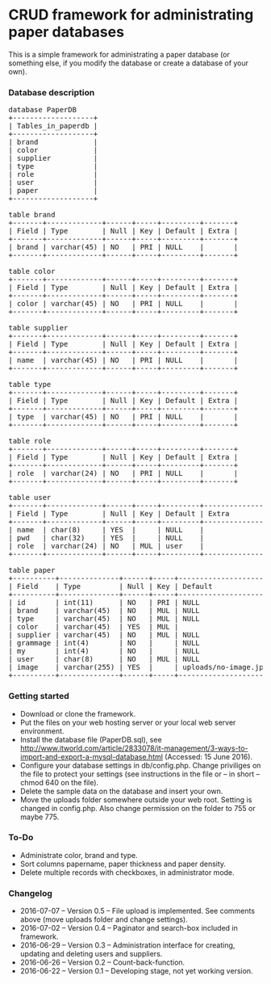 # CRUD framework for administrating paper databases
This is a simple framework for administrating a paper database (or something else, if you modify the database or create a database of your own).

### Database description
<pre>
database PaperDB
+-------------------+
| Tables_in_paperdb |
+-------------------+
| brand             |
| color             |
| supplier          |
| type              |
| role              |
| user              |
| paper             |
+-------------------+

table brand
+-------+-------------+------+-----+---------+-------+
| Field | Type        | Null | Key | Default | Extra |
+-------+-------------+------+-----+---------+-------+
| brand | varchar(45) | NO   | PRI | NULL    |       |
+-------+-------------+------+-----+---------+-------+

table color
+-------+-------------+------+-----+---------+-------+
| Field | Type        | Null | Key | Default | Extra |
+-------+-------------+------+-----+---------+-------+
| color | varchar(45) | NO   | PRI | NULL    |       |
+-------+-------------+------+-----+---------+-------+

table supplier
+-------+-------------+------+-----+---------+-------+
| Field | Type        | Null | Key | Default | Extra |
+-------+-------------+------+-----+---------+-------+
| name  | varchar(45) | NO   | PRI | NULL    |       |
+-------+-------------+------+-----+---------+-------+

table type
+-------+-------------+------+-----+---------+-------+
| Field | Type        | Null | Key | Default | Extra |
+-------+-------------+------+-----+---------+-------+
| type  | varchar(45) | NO   | PRI | NULL    |       |
+-------+-------------+------+-----+---------+-------+

table role
+-------+-------------+------+-----+---------+-------+
| Field | Type        | Null | Key | Default | Extra |
+-------+-------------+------+-----+---------+-------+
| role  | varchar(24) | NO   | PRI | NULL    |       |
+-------+-------------+------+-----+---------+-------+

table user
+-------+-------------+------+-----+---------+----------------+
| Field | Type        | Null | Key | Default | Extra          |
+-------+-------------+------+-----+---------+----------------+
| name  | char(8)     | YES  |     | NULL    |                |
| pwd   | char(32)    | YES  |     | NULL    |                |
| role  | varchar(24) | NO   | MUL | user    |                |
+-------+-------------+------+-----+---------+----------------+

table paper
+----------+--------------+------+-----+----------------------+----------------+
| Field    | Type         | Null | Key | Default              | Extra          |
+----------+--------------+------+-----+----------------------+----------------+
| id       | int(11)      | NO   | PRI | NULL                 | auto_increment |
| brand    | varchar(45)  | NO   | MUL | NULL                 |                |
| type     | varchar(45)  | NO   | MUL | NULL                 |                |
| color    | varchar(45)  | YES  | MUL |                      |                |
| supplier | varchar(45)  | NO   | MUL | NULL                 |                |
| grammage | int(4)       | NO   |     | NULL                 |                |
| my       | int(4)       | NO   |     | NULL                 |                |
| user     | char(8)      | NO   | MUL | NULL                 |                |
| image    | varchar(255) | YES  |     | uploads/no-image.jpg |                |
+----------+--------------+------+-----+----------------------+----------------+
</pre>


### Getting started
- Download or clone the framework. 
- Put the files on your web hosting server or your local web server environment.
- Install the database file (PaperDB.sql), see http://www.itworld.com/article/2833078/it-management/3-ways-to-import-and-export-a-mysql-database.html (Accessed: 15 June 2016).
- Configure your database settings in db/config.php. Change priviliges on the file to protect your settings (see instructions in the file or – in short – chmod 640 on the file).
- Delete the sample data on the database and insert your own.
- Move the uploads folder somewhere outside your web root. Setting is changed in config.php. Also change permission on the folder to 755 or maybe 775.

### To-Do
- Administrate color, brand and type.
- Sort columns papername, paper thickness and paper density.
- Delete multiple records with checkboxes, in administrator mode.

### Changelog
- 2016-07-07 – Version 0.5 – File upload is implemented. See comments above (move uploads folder and change settings).  
- 2016-07-02 – Version 0.4 – Paginator and search-box included in framework.
- 2016-06-29 – Version 0.3 – Administration interface for creating, updating and deleting users and suppliers.
- 2016-06-26 – Version 0.2 – Count-back-function.
- 2016-06-22 – Version 0.1 – Developing stage, not yet working version.